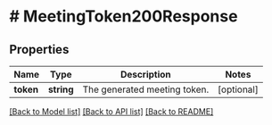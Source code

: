 # # MeetingToken200Response

## Properties

Name | Type | Description | Notes
------------ | ------------- | ------------- | -------------
**token** | **string** | The generated meeting token. | [optional]

[[Back to Model list]](../../README.md#models) [[Back to API list]](../../README.md#endpoints) [[Back to README]](../../README.md)

